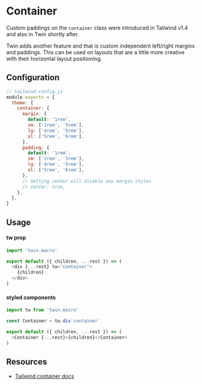 # Container

Custom paddings on the `container` class were introduced in Tailwind v1.4 and also in Twin shortly after.

Twin adds another feature and that is custom independent left/right margins and paddings.
This can be used on layouts that are a little more creative with their horizontal layout positioning.

## Configuration

```js
// tailwind.config.js
module.exports = {
  theme: {
    container: {
      margin: {
        default: '1rem',
        sm: ['2rem', '3rem'],
        lg: ['4rem', '5rem'],
        xl: ['5rem', '6rem'],
      },
      padding: {
        default: '1rem',
        sm: ['2rem', '3rem'],
        lg: ['4rem', '5rem'],
        xl: ['5rem', '6rem'],
      },
      // Setting center will disable any margin styles
      // center: true,
    },
  },
}
```

## Usage

#### tw prop

```js
import 'twin.macro'

export default ({ children, ...rest }) => (
  <div {...rest} tw="container">
    {children}
  </div>
)
```

#### styled components

```js
import tw from 'twin.macro'

const Container = tw.div`container`

export default ({ children, ...rest }) => (
  <Container {...rest}>{children}</Container>
)
```

## Resources

- [Tailwind container docs](https://tailwindcss.com/docs/container/#app)
